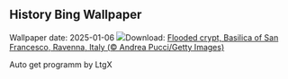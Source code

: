 ## History Bing Wallpaper
Wallpaper date: 2025-01-06
![](https://www.bing.com/th?id=OHR.RavennaBasilica_EN-IN9380198974_UHD.jpg&w=1000)Download: [Flooded crypt, Basilica of San Francesco, Ravenna, Italy (© Andrea Pucci/Getty Images)](https://www.bing.com/th?id=OHR.RavennaBasilica_EN-IN9380198974_UHD.jpg)

Auto get programm by LtgX
